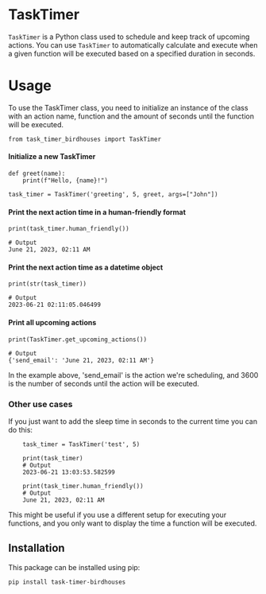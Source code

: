 # TaskTimer

`TaskTimer` is a Python class used to schedule and keep track of upcoming actions. You can use `TaskTimer` to automatically calculate and execute when a given function will be executed based on a specified duration in seconds.

# Usage
To use the TaskTimer class, you need to initialize an instance of the class with an action name, function and the amount of seconds until the function will be executed.

    from task_timer_birdhouses import TaskTimer

#### Initialize a new TaskTimer
    def greet(name):
        print(f"Hello, {name}!")

    task_timer = TaskTimer('greeting', 5, greet, args=["John"])

#### Print the next action time in a human-friendly format
    print(task_timer.human_friendly())

    # Output
    June 21, 2023, 02:11 AM

#### Print the next action time as a datetime object
    print(str(task_timer))

    # Output
    2023-06-21 02:11:05.046499

#### Print all upcoming actions
    print(TaskTimer.get_upcoming_actions())

    # Output
    {'send_email': 'June 21, 2023, 02:11 AM'}

In the example above, 'send_email' is the action we're scheduling, and 3600 is the number of seconds until the action will be executed.

### Other use cases
If you just want to add the sleep time in seconds to the current time you can do this:

        task_timer = TaskTimer('test', 5)

        print(task_timer)
        # Output
        2023-06-21 13:03:53.582599

        print(task_timer.human_friendly())
        # Output
        June 21, 2023, 02:11 AM

This might be useful if you use a different setup for executing your functions, and you only want to display the time a function will be executed.
## Installation

This package can be installed using pip:

```bash
pip install task-timer-birdhouses
